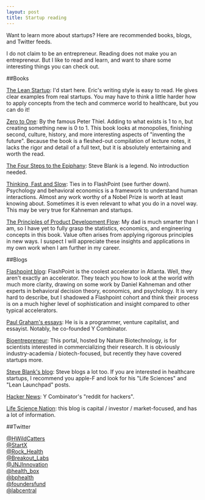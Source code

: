 ```yaml
---
layout: post
title: Startup reading
---
```


Want to learn more about startups? Here are recommended books, blogs, and Twitter feeds.

I do not claim to be an entrepreneur. Reading does not make you an entrepreneur. But I like to read and learn, and want to share some interesting things you can check out.

##Books

[The Lean Startup](http://www.amazon.com/The-Lean-Startup-Entrepreneurs-Continuous/dp/0307887898/ref=sr_1_1?ie=UTF8&qid=1408978222&sr=8-1&keywords=eric+ries): I'd start here. Eric's writing style is easy to read. He gives clear examples from real startups. You may have to think a little harder how to apply concepts from the tech and commerce world to healthcare, but you can do it!

[Zero to One](http://www.amazon.com/Zero-One-Notes-Startups-Future/dp/0804139296/ref=sr_1_1?ie=UTF8&qid=1408979907&sr=8-1&keywords=zero+to+one): By the famous Peter Thiel. Adding to what exists is 1 to n, but creating something new is 0 to 1. This book looks at monopolies, finishing second, culture, history, and more interesting aspects of "inventing the future". Because the book is a fleshed-out compilation of lecture notes, it lacks the rigor and detail of a full text, but it is absolutely entertaining and worth the read.

[The Four Steps to the Epiphany](http://www.amazon.com/Four-Steps-Epiphany-Steve-Blank/dp/0989200507/ref=sr_1_3?ie=UTF8&qid=1408978229&sr=8-3&keywords=steve+blank): Steve Blank is a legend. No introduction needed.

[Thinking, Fast and Slow](http://www.amazon.com/Thinking-Fast-Slow-Daniel-Kahneman/dp/0374533555/ref=sr_1_1?ie=UTF8&qid=1408978324&sr=8-1&keywords=daniel+kahneman): Ties in to FlashPoint (see further down). Psychology and behavioral economics is a framework to understand human interactions. Almost any work worthy of a Nobel Prize is worth at least knowing about. Sometimes it is even relevant to what you do in a novel way. This may be very true for Kahneman and startups.

[The Principles of Product Development Flow](http://www.amazon.com/dp/1935401009/ref=as_sl_pd_tf_lc?tag=reinertassoci-20&camp=213381&creative=390973&linkCode=as4&creativeASIN=1935401009&adid=0BW47TC1EFJTKYXDY1D4&&ref-refURL=http%3A%2F%2Freinertsenassociates.com%2Fbooks%2F): My dad is much smarter than I am, so I have yet to fully grasp the statistics, economics, and engineering concepts in this book. Value often arises from applying rigorous principles in new ways. I suspect I will appreciate these insights and applications in my own work when I am further in my career.

##Blogs

[Flashpoint blog](http://flashpoint.gatech.edu/blog/): FlashPoint is the coolest accelerator in Atlanta. Well, they aren't exactly an accelerator. They teach you how to look at the world with much more clarity, drawing on some work by Daniel Kahneman and other experts in behavioral decision theory, economics, and psychology. It is very hard to describe, but I shadowed a Flashpoint cohort and think their process is on a much higher level of sophistication and insight compared to other typical accelerators.

[Paul Graham's essays](http://www.paulgraham.com/articles.html): He is is a programmer, venture capitalist, and essayist. Notably, he co-founded Y Combinator.

[Bioentrepreneur](http://www.nature.com/bioent/index.html): This portal, hosted by Nature Biotechnology, is for scientists interested in commercializing their research. It is obviously industry-academia / biotech-focused, but recently they have covered startups more.

[Steve Blank's blog](http://steveblank.com/): Steve blogs a lot too. If you are interested in healthcare startups, I recommend you apple-F and look for his "Life Sciences" and "Lean Launchpad" posts.

[Hacker News](https://news.ycombinator.com/): Y Combinator's "reddit for hackers".

[Life Science Nation](http://blog.lifesciencenation.com/): this blog is capital / investor / market-focused, and has a lot of information.

##Twitter

[@HWildCatters](https://twitter.com/HWildCatters)<br>
[@StartX](https://twitter.com/StartX)<br>
[@Rock_Health](https://twitter.com/Rock_Health)<br>
[@Breakout_Labs](https://twitter.com/Breakout_Labs)<br>
[@JNJInnovation](https://twitter.com/JNJInnovation)<br>
[@health_box](https://twitter.com/health_box)<br>
[@bphealth](https://twitter.com/bphealth)<br>
[@foundersfund](https://twitter.com/foundersfund)<br>
[@labcentral](https://twitter.com/labcentral)<br>
